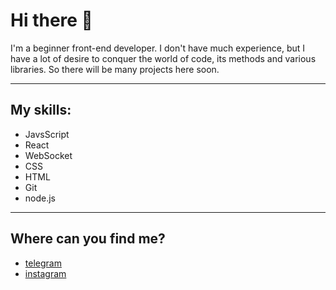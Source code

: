 # Hi there 👋

I'm a beginner front-end developer. I don't have much experience, but I have a lot of desire to conquer the world of code, its methods and various libraries.
So there will be many projects here soon.
______________________________________________________________________________________________________

## My skills:
- JavsScript
- React
- WebSocket
- CSS
- HTML
- Git
- node.js

________________________________________________________

## Where can you find me?
- [telegram](https://t.me/pavlishD)
- [instagram](https://www.instagram.com/karasik_49/)
